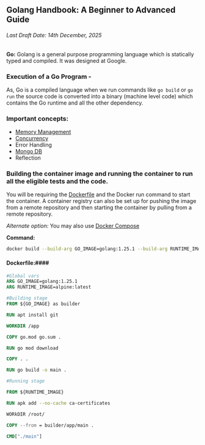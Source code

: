 ## Golang Handbook: A Beginner to Advanced Guide

###### Last Draft Date: 14th December, 2025

**Go:** Golang is a general purpose programming language which is statically typed and compiled. It was designed at Google.

### Execution of a Go Program - 

As, Go is a compiled language when we run commands like `go build` or `go run` the source code is converted into a binary (machine level code) which contains the Go runtime and all the other dependency.

### Important concepts:

- [Memory Management](./Memory-Management.md)
- [Concurrency](./concurrency/Concurrency.md)
- Error Handling
- [Mongo DB](./concurrency/Mongo.md)
- Reflection

### Building the container image and running the container to run all the eligible tests and the code.

You will be requiring the [Dockerfile](#dockerfile) and the Docker run command to start the container. A container registry can also be set up for pushing the image from a remote repository and then starting the container by pulling from a remote repository.

*Alternate option:* You may also use [Docker Compose]()

**Command:**

```bash
docker build --build-arg GO_IMAGE=golang:1.25.1 --build-arg RUNTIME_IMAGE=alpine:latest -t github.com/pratyayganguli/backend/golang:latest .
```

#### Dockerfile:####

```Dockerfile
#Global vars
ARG GO_IMAGE=golang:1.25.1
ARG RUNTIME_IMAGE=alpine:latest

#Building stage
FROM ${GO_IMAGE} as builder

RUN apt install git

WORKDIR /app

COPY go.mod go.sum .

RUN go mod download

COPY . .

RUN go build -o main .

#Running stage

FROM ${RUNTIME_IMAGE}

RUN apk add --no-cache ca-certificates

WORkDIR /root/

COPY --from = builder/app/main .

CMD["./main"]
```
